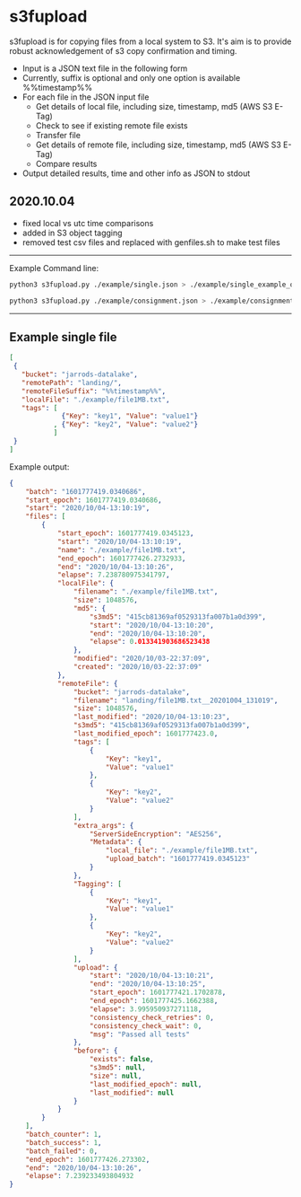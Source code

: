 # s3fupload

s3fupload is for copying files from a local system to S3.
It's aim is to provide robust acknowledgement of s3 copy confirmation and timing.

   * Input is a JSON text file in the following form  
   * Currently, suffix is optional and only one option is available %%timestamp%%
   * For each file in the JSON input file
      * Get details of local file, including size, timestamp, md5 (AWS S3 E-Tag)
      * Check to see if existing remote file exists
      * Transfer file 
      * Get details of remote file, including size, timestamp, md5 (AWS S3 E-Tag)
      * Compare results
   * Output detailed results, time and other info as JSON to stdout

## 2020.10.04
   * fixed local vs utc time comparisons
   * added in S3 object tagging
   * removed test csv files and replaced with genfiles.sh to make test files

---

Example Command line:
```bash
python3 s3fupload.py ./example/single.json > ./example/single_example_outout.json
```

```bash
python3 s3fupload.py ./example/consignment.json > ./example/consignment_example_output.json
```
---

## Example single file

```json
[
 {
   "bucket": "jarrods-datalake",
   "remotePath": "landing/",
   "remoteFileSuffix": "%%timestamp%%",
   "localFile": "./example/file1MB.txt",
   "tags": [
             {"Key": "key1", "Value": "value1"}
           , {"Key": "key2", "Value": "value2"}
           ]
 }
]
```


Example output:
```json
{
    "batch": "1601777419.0340686",
    "start_epoch": 1601777419.0340686,
    "start": "2020/10/04-13:10:19",
    "files": [
        {
            "start_epoch": 1601777419.0345123,
            "start": "2020/10/04-13:10:19",
            "name": "./example/file1MB.txt",
            "end_epoch": 1601777426.2732933,
            "end": "2020/10/04-13:10:26",
            "elapse": 7.238780975341797,
            "localFile": {
                "filename": "./example/file1MB.txt",
                "size": 1048576,
                "md5": {
                    "s3md5": "415cb81369af0529313fa007b1a0d399",
                    "start": "2020/10/04-13:10:20",
                    "end": "2020/10/04-13:10:20",
                    "elapse": 0.013341903686523438
                },
                "modified": "2020/10/03-22:37:09",
                "created": "2020/10/03-22:37:09"
            },
            "remoteFile": {
                "bucket": "jarrods-datalake",
                "filename": "landing/file1MB.txt__20201004_131019",
                "size": 1048576,
                "last_modified": "2020/10/04-13:10:23",
                "s3md5": "415cb81369af0529313fa007b1a0d399",
                "last_modified_epoch": 1601777423.0,
                "tags": [
                    {
                        "Key": "key1",
                        "Value": "value1"
                    },
                    {
                        "Key": "key2",
                        "Value": "value2"
                    }
                ],
                "extra_args": {
                    "ServerSideEncryption": "AES256",
                    "Metadata": {
                        "local_file": "./example/file1MB.txt",
                        "upload_batch": "1601777419.0345123"
                    }
                },
                "Tagging": [
                    {
                        "Key": "key1",
                        "Value": "value1"
                    },
                    {
                        "Key": "key2",
                        "Value": "value2"
                    }
                ],
                "upload": {
                    "start": "2020/10/04-13:10:21",
                    "end": "2020/10/04-13:10:25",
                    "start_epoch": 1601777421.1702878,
                    "end_epoch": 1601777425.1662388,
                    "elapse": 3.995950937271118,
                    "consistency_check_retries": 0,
                    "consistency_check_wait": 0,
                    "msg": "Passed all tests"
                },
                "before": {
                    "exists": false,
                    "s3md5": null,
                    "size": null,
                    "last_modified_epoch": null,
                    "last_modified": null
                }
            }
        }
    ],
    "batch_counter": 1,
    "batch_success": 1,
    "batch_failed": 0,
    "end_epoch": 1601777426.273302,
    "end": "2020/10/04-13:10:26",
    "elapse": 7.239233493804932
}

```
